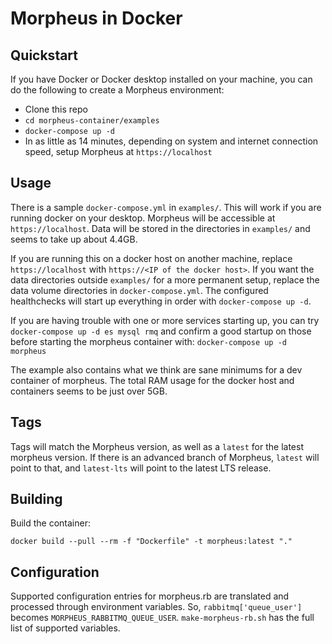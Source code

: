 # Morpheus in Docker

## Quickstart

If you have Docker or Docker desktop installed on your machine, you can do the following to create a Morpheus environment:

- Clone this repo
- `cd morpheus-container/examples`
- `docker-compose up -d`
- In as little as 14 minutes, depending on system and internet connection speed, setup Morpheus at `https://localhost`

## Usage

There is a sample `docker-compose.yml` in `examples/`.  This will work if you are running docker on your desktop.  Morpheus will be accessible at `https://localhost`.  Data will be stored in the directories in `examples/` and seems to take up about 4.4GB.  

If you are running this on a docker host on another machine, replace `https://localhost` with `https://<IP of the docker host>`.  If you want the data directories outside `examples/` for a more permanent setup, replace the data volume directories in `docker-compose.yml`.  The configured healthchecks will start up everything in order with `docker-compose up -d`.

If you are having trouble with one or more services starting up, you can try `docker-compose up -d es mysql rmq` and confirm a good startup on those before starting the morpheus container with: `docker-compose up -d morpheus`

The example also contains what we think are sane minimums for a dev container of morpheus.  The total RAM usage for the docker host and containers seems to be just over 5GB.

## Tags

Tags will match the Morpheus version, as well as a `latest` for the latest morpheus version.  If there is an advanced branch of Morpheus, `latest` will point to that, and `latest-lts` will point to the latest LTS release.

## Building

Build the container:

`docker build --pull --rm -f "Dockerfile" -t morpheus:latest "."`

## Configuration

Supported configuration entries for morpheus.rb are translated and processed through environment variables.  So, `rabbitmq['queue_user']` becomes `MORPHEUS_RABBITMQ_QUEUE_USER`.  `make-morpheus-rb.sh` has the full list of supported variables.
